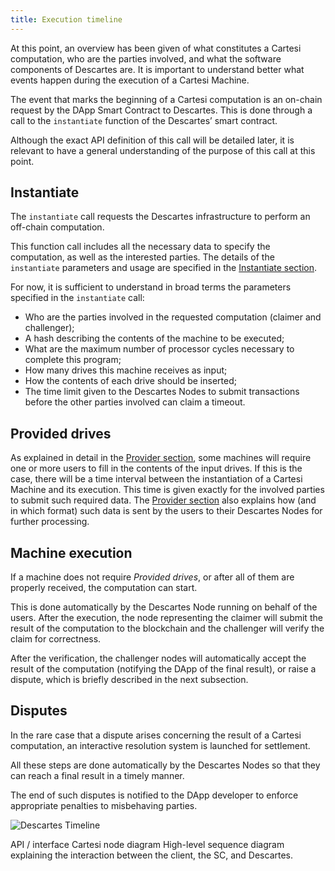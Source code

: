 ```yaml
---
title: Execution timeline
---
```


At this point, an overview has been given of what constitutes a Cartesi computation, who are the parties involved, and what the software components of Descartes are. It is important to understand better what events happen during the execution of a Cartesi Machine.

The event that marks the beginning of a Cartesi computation is an on-chain request by the DApp Smart Contract to Descartes.
This is done through a call to the `instantiate` function of the Descartes’ smart contract.

Although the exact API definition of this call will be detailed later, it is relevant to have a general understanding of the purpose of this call at this point.

Instantiate
-----------

The `instantiate` call requests the Descartes infrastructure to perform an off-chain computation.

This function call includes all the necessary data to specify the computation, as well as the interested parties.
The details of the `instantiate` parameters and usage are specified in the [Instantiate section](../instantiate/).

For now, it is sufficient to understand in broad terms the parameters specified in the `instantiate` call:
- Who are the parties involved in the requested computation (claimer and challenger);
- A hash describing the contents of the machine to be executed;
- What are the maximum number of processor cycles necessary to complete this program;
- How many drives this machine receives as input;
- How the contents of each drive should be inserted;
- The time limit given to the Descartes Nodes to submit transactions before the other parties involved can claim a timeout.

Provided drives
---------------

As explained in detail in the [Provider section](../provider/), some machines will require one or more users to fill in the contents of the input drives.
If this is the case, there will be a time interval between the instantiation of a Cartesi Machine and its execution.
This time is given exactly for the involved parties to submit such required data.
The [Provider section](provider.md) also explains how (and in which format) such data is sent by the users to their Descartes Nodes for further processing.

Machine execution
-----------------

If a machine does not require *Provided drives*, or after all of them are properly received, the computation can start.

This is done automatically by the Descartes Node running on behalf of the users.
After the execution, the node representing the claimer will submit the result of the computation to the blockchain and the challenger will verify the claim for correctness.

After the verification, the challenger nodes will automatically accept the result of the computation (notifying the DApp of the final result), or raise a dispute, which is briefly described in the next subsection.

Disputes
--------

In the rare case that a dispute arises concerning the result of a Cartesi computation, an interactive resolution system is launched for settlement.

All these steps are done automatically by the Descartes Nodes so that they can reach a final result in a timely manner.

The end of such disputes is notified to the DApp developer to enforce appropriate penalties to misbehaving parties.

![Descartes Timeline](/img/descartes-state-diagram.png)

API / interface Cartesi node diagram
High-level sequence diagram explaining the interaction between the client, the SC, and Descartes.
